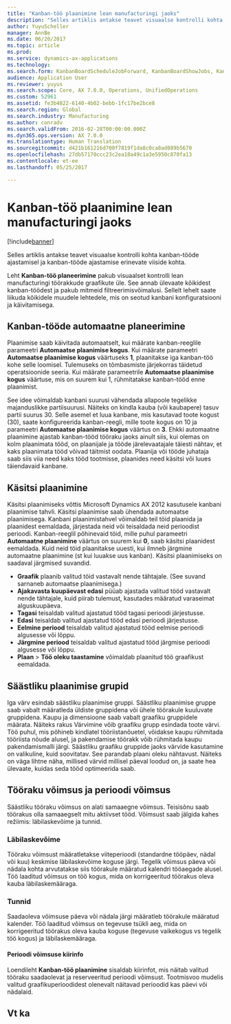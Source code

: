 ```yaml
---
title: "Kanban-töö plaanimine lean manufacturingi jaoks"
description: "Selles artiklis antakse teavet visuaalse kontrolli kohta kanban-tööde ajastamisel ja kanban-tööde ajastamise erinevate viiside kohta."
author: YuyuScheller
manager: AnnBe
ms.date: 06/20/2017
ms.topic: article
ms.prod: 
ms.service: dynamics-ax-applications
ms.technology: 
ms.search.form: KanbanBoardScheduleJobForward, KanbanBoardShowJobs, KanbanJobSchedulingListPage
audience: Application User
ms.reviewer: yuyus
ms.search.scope: Core, AX 7.0.0, Operations, UnifiedOperations
ms.custom: 52961
ms.assetid: fe3b4822-6140-4b02-bebb-1fc17be2bce8
ms.search.region: Global
ms.search.industry: Manufacturing
ms.author: conradv
ms.search.validFrom: 2016-02-28T00:00:00.000Z
ms.dyn365.ops.version: AX 7.0.0
ms.translationtype: Human Translation
ms.sourcegitcommit: d421b161216d700f7819f1da8c0ca8ad089b5670
ms.openlocfilehash: 27db57170ccc23c2ea18a49c1a3e5950c870fa13
ms.contentlocale: et-ee
ms.lasthandoff: 05/25/2017

---
```


# <a name="kanban-job-scheduling-for-lean-manufacturing"></a>Kanban-töö plaanimine lean manufacturingi jaoks

[!include[banner](../includes/banner.md)]


Selles artiklis antakse teavet visuaalse kontrolli kohta kanban-tööde ajastamisel ja kanban-tööde ajastamise erinevate viiside kohta.  

Leht **Kanban-töö planeerimine** pakub visuaalset kontrolli lean manufacturingi töörakkude graafikute üle. See annab ülevaate kõikidest kanban-töödest ja pakub mitmeid filtreerimisvõimalusi. Sellelt lehelt saate liikuda kõikidele muudele lehtedele, mis on seotud kanbani konfiguratsiooni ja käivitamisega.

## <a name="automatic-scheduling-of-kanban-jobs"></a>Kanban-tööde automaatne planeerimine
Plaanimise saab käivitada automaatselt, kui määrate kanban-reeglile parameetri **Automaatse plaanimise kogus**. Kui määrate parameetri **Automaatse plaanimise kogus** väärtuseks **1**, plaanitakse iga kanban-töö kohe selle loomisel. Tulemuseks on tõmbasmiste järjekorras täidetud operatsioonide seeria. Kui määrate parameetrile **Automaatse plaanimise kogus** väärtuse, mis on suurem kui 1, rühmitatakse kanban-tööd enne plaanimist. 

See idee võimaldab kanbani suurusi vähendada allapoole tegelikke majanduslikke partiisuurusi. Näiteks on kindla kauba (või kaubapere) tasuv partii suurus 30. Selle asemel et luua kanbane, mis kasutavad toote kogust (30), saate konfigureerida kanban-reegli, mille toote kogus on 10 ja parameetri **Automaatse plaanimise kogus** väärtus on **3**. Ehkki automaatne plaanimine ajastab kanban-tööd tööraku jaoks ainult siis, kui olemas on kolm plaanimata tööd, on plaanijale ja tööde järelevaatajale täiesti nähtav, et kaks plaanimata tööd võivad täitmist oodata. Plaanija või tööde juhataja saab siis viia need kaks tööd tootmisse, plaanides need käsitsi või luues täiendavaid kanbane.

## <a name="manual-scheduling"></a>Käsitsi plaanimine
Käsitsi plaanimiseks võttis Microsoft Dynamics AX 2012 kasutusele kanbani plaanimise tahvli. Käsitsi plaanimise saab ühendada automaatse plaanimisega. Kanbani plaanimistahvel võimaldab teil töid plaanida ja plaanidest eemaldada, järjestada neid või teisaldada neid perioodist perioodi. Kanban-reeglil põhinevaid töid, mille puhul parameetri **Automaatne plaanimine** väärtus on suurem kui **0**, saab käsitsi plaanidest eemaldada. Kuid neid töid plaanitakse uuesti, kui ilmneb järgmine automaatne plaanimine (st kui luuakse uus kanban). Käsitsi plaanimiseks on saadaval järgmised suvandid.

-   **Graafik** plaanib valitud töid vastavalt nende tähtajale. (See suvand sarnaneb automaatse plaanimisega.)
-   **Ajakavasta kuupäevast edasi** püüab ajastada valitud tööd vastavalt nende tähtajale, kuid piirab tulemust, kasutades määratud varaseimat alguskuupäeva.
-   **Tagasi** teisaldab valitud ajastatud tööd tagasi perioodi järjestusse.
-   **Edasi** teisaldab valitud ajastatud tööd edasi perioodi järjestusse.
-   **Eelmine periood** teisaldab valitud ajastatud tööd eelmise perioodi algusesse või lõppu.
-   **Järgmine periood** teisaldab valitud ajastatud tööd järgmise perioodi algusesse või lõppu.
-   **Plaan** &gt; **Töö oleku taastamine** võimaldab plaanitud töö graafikust eemaldada.

## <a name="lean-scheduling-groups"></a>Säästliku plaanimise grupid
Iga värv esindab säästliku plaanimise gruppi. Säästliku plaanimise gruppe saab vabalt määratleda üldiste gruppidena või ühele töörakule kuuluvate gruppidena. Kaupu ja dimensioone saab vabalt graafiku gruppidele määrata. Näiteks rakus Värvimine võib graafiku grupp esindada toote värvi. Töö puhul, mis põhineb kindlatel tööriistanõuetel, võidakse kaupu rühmitada tööriista nõude alusel, ja pakendamise töörakk võib rühmitada kaupu pakendamismalli järgi. Säästliku graafiku gruppide jaoks värvide kasutamine on valikuline, kuid soovitatav. See parandab plaani oleku nähtavust. Näiteks on väga lihtne näha, millised värvid millisel päeval loodud on, ja saate hea ülevaate, kuidas seda tööd optimeerida saab.

## <a name="work-cell-capacity-and-period-capacity"></a>Tööraku võimsus ja perioodi võimsus
Säästliku tööraku võimsus on alati samaaegne võimsus. Teisisõnu saab töörakus olla samaaegselt mitu aktiivset tööd. Võimsust saab jälgida kahes režiimis: läbilaskevõime ja tunnid.

### <a name="throughput"></a>Läbilaskevõime

Tööraku võimsust määratletakse viiteperioodi (standardne tööpäev, nädal või kuu) keskmise läbilaskevõime koguse järgi. Tegelik võimsus päeva või nädala kohta arvutatakse siis töörakule määratud kalendri tööaegade alusel. Töö laaditud võimsus on töö kogus, mida on korrigeeritud töörakus oleva kauba läbilaskemääraga.

### <a name="hours"></a>Tunnid

Saadaoleva võimsuse päeva või nädala järgi määratleb töörakule määratud kalender. Töö laaditud võimsus on tegevuse tsükli aeg, mida on korrigeeritud töörakus oleva kauba koguse (tegevuse vaikekogus vs tegelik töö kogus) ja läbilaskemääraga.

#### <a name="period-capacity-factbox"></a>Perioodi võimsuse kiirinfo

Loendileht **Kanban-töö plaanimine** sisaldab kiirinfot, mis näitab valitud tööraku saadaolevat ja reserveeritud perioodi võimsust. Tootmisvoo mudelis valitud graafikuperioodidest olenevalt näitavad perioodid kas päevi või nädalaid.

<a name="see-also"></a>Vt ka
--------





